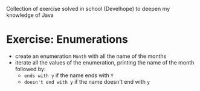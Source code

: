 Collection of exercise solved in school (Develhope) to deepen my knowledge of Java

# Exercise: Enumerations
* create an enumeration `Month` with all the name of the months
* iterate all the values of the enumeration, printing the name of the month followed by:
  * `ends with y` if the name ends with `Y`
  * `doesn't end with y` if the name doesn't end with `y`
